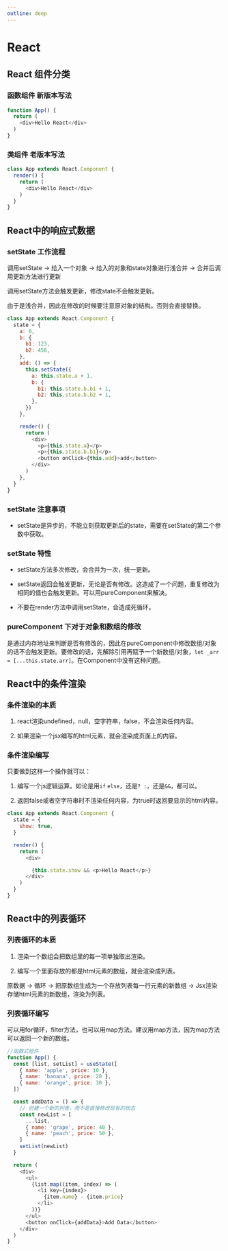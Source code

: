 ```yaml
---
outline: deep
---
```


# React

## React 组件分类

### 函数组件 新版本写法

```javascript
function App() {
  return (
    <div>Hello React</div>
  )
}
```

### 类组件 老版本写法

```javascript
class App extends React.Component {
  render() {
    return (
      <div>Hello React</div>
    )
  }
}
```

## React中的响应式数据

### setState 工作流程

调用setState → 给入一个对象 → 给入的对象和state对象进行浅合并 → 合并后调用更新方法进行更新

调用setState方法会触发更新，修改state不会触发更新。

由于是浅合并，因此在修改的时候要注意原对象的结构。否则会直接替换。

```javascript
class App extends React.Component {
  state = {
    a: 0,
    b: {
      b1: 123,
      b2: 456,
    },
    add: () => {
      this.setState({
        a: this.state.a + 1,
        b: {
          b1: this.state.b.b1 + 1,
          b2: this.state.b.b2 + 1,
        },
      })
    },

    render() {
      return (
        <div>
          <p>{this.state.a}</p>
          <p>{this.state.b.b1}</p>
          <button onClick={this.add}>add</button>
        </div>
      )
    },
  }
}
```

### setState 注意事项

- setState是异步的，不能立刻获取更新后的state，需要在setState的第二个参数中获取。

### setState 特性

- setState方法多次修改，会合并为一次，统一更新。

- setState返回会触发更新，无论是否有修改。这造成了一个问题，重复修改为相同的值也会触发更新。可以用pureComponent来解决。

- 不要在render方法中调用setState，会造成死循环。

### pureComponent 下对于对象和数组的修改

是通过内存地址来判断是否有修改的，因此在pureComponent中修改数组/对象的话不会触发更新。要修改的话，先解除引用再赋予一个新数组/对象，`let _arr = [...this.state.arr]`。在Component中没有这种问题。

## React中的条件渲染

### 条件渲染的本质

1. react渲染undefined，null，空字符串，false，不会渲染任何内容。

2. 如果渲染一个jsx编写的html元素，就会渲染成页面上的内容。

### 条件渲染编写

只要做到这样一个操作就可以：

1. 编写一个js逻辑运算。如论是用`if` `else`，还是`? :`，还是`&&`，都可以。

2. 返回false或者空字符串时不渲染任何内容，为true时返回要显示的html内容。

```javascript
class App extends React.Component {
  state = {
    show: true,
  }

  render() {
    return (
      <div>

        {this.state.show && <p>Hello React</p>}
      </div>
    )
  }
}
```

## React中的列表循环

### 列表循环的本质

1. 渲染一个数组会把数组里的每一项单独取出渲染。

2. 编写一个里面存放的都是html元素的数组，就会渲染成列表。

原数据 → 循环 → 把原数组生成为一个存放列表每一行元素的新数组 → Jsx渲染存储html元素的新数组，渲染为列表。

### 列表循环编写

可以用for循环，filter方法，也可以用map方法。建议用map方法，因为map方法可以返回一个新的数组。

```javascript
//函数式组件
function App() {
  const [list, setList] = useState([
    { name: 'apple', price: 10 },
    { name: 'banana', price: 20 },
    { name: 'orange', price: 30 },
  ])

  const addData = () => {
    // 创建一个新的列表，而不是直接修改现有的状态
    const newList = [
      ...list,
      { name: 'grape', price: 40 },
      { name: 'peach', price: 50 },
    ]
    setList(newList)
  }

  return (
    <div>
      <ul>
        {list.map((item, index) => (
          <li key={index}>
            {item.name} - {item.price}
          </li>
        ))}
      </ul>
      <button onClick={addData}>Add Data</button>
    </div>
  )
}
```